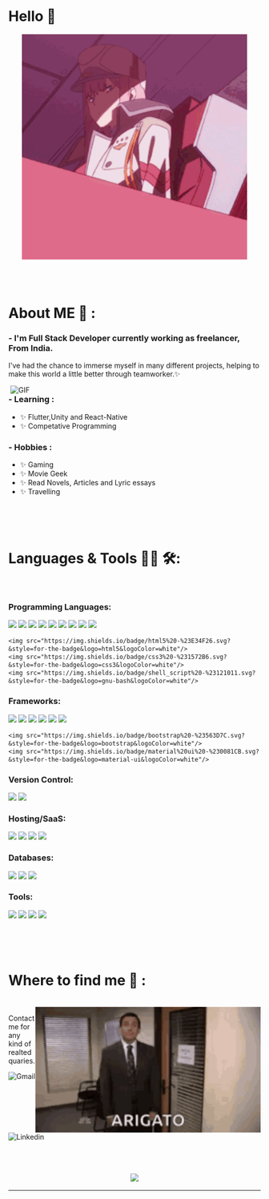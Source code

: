 # Hello 👋

<div align="center">
<img hight="120" width="450" alt="GIF" align="center" src="https://github.com/SandeepParmar-RKU/Profile-Bio/blob/master/assets/hi.gif">
</div>

</br>
</br>
</br>


# About ME 💬 :

### - I'm Full Stack Developer currently working as freelancer, From India.

I've had the chance to immerse myself in many different projects, helping to make this world a little better through teamworker.✨

<img hight="400" width="500" alt="GIF" align="right" src="https://github.com/SandeepParmar-RKU/Profile-Bio/blob/master/assets/1936.gif">

### - Learning :
- ✨ Flutter,Unity and React-Native
- ✨ Competative Programming

### - Hobbies : 
- ✨ Gaming 
- ✨ Movie Geek
- ✨ Read Novels, Articles and Lyric essays 
- ✨ Travelling

</br>
</br>
</br>



# Languages & Tools 👨‍💻 🛠:
</br>

<p align="center">

  <h3 align="left">Programming Languages:</h3>
  <p>
    <img src="https://img.shields.io/badge/node.js%20-%2343853D.svg?&style=for-the-badge&logo=node.js&logoColor=white"/>
    <img src="https://img.shields.io/badge/javascript%20-%23323330.svg?&style=for-the-badge&logo=javascript&logoColor=%23F7DF1E"/>
    <img src="https://img.shields.io/badge/typescript%20-%23007ACC.svg?&style=for-the-badge&logo=typescript&logoColor=white"/>
    <img src="https://img.shields.io/badge/python%20-%2314354C.svg?&style=for-the-badge&logo=python&logoColor=white"/>
     <img src="https://img.shields.io/badge/c%20-%2300599C.svg?&style=for-the-badge&logo=c&logoColor=white"/>
    <img src="https://img.shields.io/badge/c++%20-%2300599C.svg?&style=for-the-badge&logo=c%2B%2B&ogoColor=white"/>
    <img src="https://img.shields.io/badge/c%23%20-%23239120.svg?&style=for-the-badge&logo=c-sharp&logoColor=white"/>
    <img src="https://img.shields.io/badge/java-%23ED8B00.svg?&style=for-the-badge&logo=java&logoColor=white"/>
    <img src="https://img.shields.io/badge/php-%23777BB4.svg?&style=for-the-badge&logo=php&logoColor=white"/>
  
    <img src="https://img.shields.io/badge/html5%20-%23E34F26.svg?&style=for-the-badge&logo=html5&logoColor=white"/>
    <img src="https://img.shields.io/badge/css3%20-%231572B6.svg?&style=for-the-badge&logo=css3&logoColor=white"/>
    <img src="https://img.shields.io/badge/shell_script%20-%23121011.svg?&style=for-the-badge&logo=gnu-bash&logoColor=white"/>
  </p>

  <h3 align="left">Frameworks:</h3>
  <p>
    <img src="https://img.shields.io/badge/django%20-%23092E20.svg?&style=for-the-badge&logo=django&logoColor=white"/>
    <img src="https://img.shields.io/badge/express.js%20-%23404d59.svg?&style=for-the-badge"/>
    <img src="https://img.shields.io/badge/react%20-%2320232a.svg?&style=for-the-badge&logo=react&logoColor=%2361DAFB"/>
    <img src="https://img.shields.io/badge/jquery%20-%230769AD.svg?&style=for-the-badge&logo=jquery&logoColor=white"/>
    <img src="https://img.shields.io/badge/Codeigniter-EF4223?style=for-the-badge&logo=codeigniter&logoColor=white"/>
    <img src="https://img.shields.io/badge/laravel%20-%23FF2D20.svg?&style=for-the-badge&logo=laravel&logoColor=white"/>
   
    <img src="https://img.shields.io/badge/bootstrap%20-%23563D7C.svg?&style=for-the-badge&logo=bootstrap&logoColor=white"/>
    <img src="https://img.shields.io/badge/material%20ui%20-%230081CB.svg?&style=for-the-badge&logo=material-ui&logoColor=white"/>


  </p>

  <h3 align="left">Version Control:</h3>
  <p>
    <img src="https://img.shields.io/badge/git%20-%23F05033.svg?&style=for-the-badge&logo=git&logoColor=white"/>
    <img src="https://img.shields.io/badge/github%20-%23121011.svg?&style=for-the-badge&logo=github&logoColor=white"/>
  </p>

  <h3 align="left">Hosting/SaaS:</h3>
  <p>
    <img src="https://img.shields.io/badge/Google%20Cloud%20-%234285F4.svg?&style=for-the-badge&logo=google-cloud&logoColor=white"/>
    <img src="https://img.shields.io/badge/heroku%20-%23430098.svg?&style=for-the-badge&logo=heroku&logoColor=white"/>
    <img src="https://img.shields.io/badge/firebase%20-%23039BE5.svg?&style=for-the-badge&logo=firebase"/>
    <img src=" https://img.shields.io/badge/Amazon_AWS-232F3E?style=for-the-badge&logo=amazon-aws&logoColor=white"/>
  </p>
              
  <h3 align="left">Databases:</h3>
  <p>
    <img src="https://img.shields.io/badge/mysql-%2300f.svg?&style=for-the-badge&logo=mysql&logoColor=white"/>
    <img src ="https://img.shields.io/badge/MongoDB-%234ea94b.svg?&style=for-the-badge&logo=mongodb&logoColor=white"/>
    <img src ="https://img.shields.io/badge/sqlite-%2307405e.svg?&style=for-the-badge&logo=sqlite&logoColor=white"/>
  </p>
  
  <h3 align="left">Tools:</h3>
  <p>
    <img src="https://img.shields.io/badge/Visual_Studio_Code-0078D4?style=for-the-badge&logo=visual%20studio%20code&logoColor=white"/>
    <img src ="https://img.shields.io/badge/Postman-FF6C37?style=for-the-badge&logo=Postman&logoColor=white"/>
    <img src ="https://img.shields.io/badge/Visual_Studio_2019-5C2D91?style=for-the-badge&logo=visual%20studio&logoColor=white"/>
    <img src ="https://img.shields.io/badge/conda-342B029.svg?&style=for-the-badge&logo=anaconda&logoColor=white"/>
  </p>
  





</br>
</br>
</br>



# Where to find me 📱 :

<p>
 </br>


<img hight="320" width="450" align="right" alt="GIF" src="https://github.com/SandeepParmar-RKU/Profile-Bio/blob/master/assets/1.gif">


Contact me for any kind of realted quaries.

<a href="mailto:sandipparmar3456@gmail.com">
 <img align="left" alt="Gmail"  src="https://img.shields.io/badge/Gmail-D14836?style=for-the-badge&logo=gmail&logoColor=white" />
</a>
<a href="www.linkedin.com/in/sandeep-parmar-rku">
  <img align="left" alt="Linkedin" src="https://img.shields.io/badge/linkedin%20-%230077B5.svg?&style=for-the-badge&logo=linkedin&logoColor=white" />
 
</br>
</br>
</br>
</a>

 </p>
 

</br>
</br>
</br>
</br>
</br>
</br>
</br>



<p align="center" >  
  <a href="https://github.com/anuraghazra/github-readme-stats"> 
<img  src="https://github-readme-stats.vercel.app/api?username=SandeepParmar-RKU&show_icons=true&theme=radical"/>
  </a>
  </p>

************
